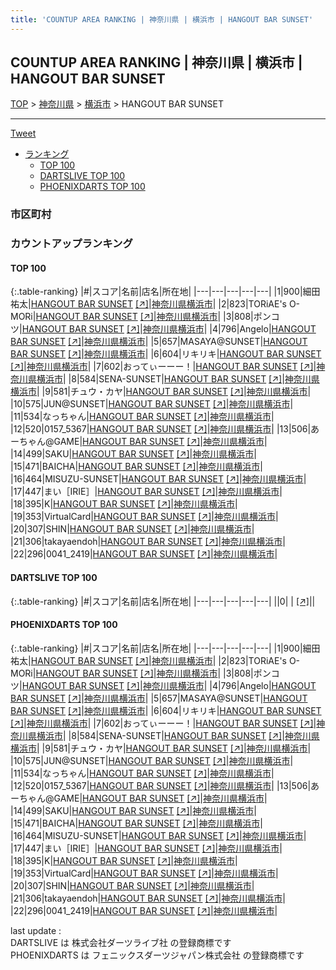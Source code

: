 ```yaml
---
title: 'COUNTUP AREA RANKING | 神奈川県 | 横浜市 | HANGOUT BAR SUNSET'
---
```

## COUNTUP AREA RANKING | 神奈川県 | 横浜市 | HANGOUT BAR SUNSET

[TOP](/darts/rank/) > [神奈川県](/darts/rank/神奈川県/) > [横浜市](/darts/rank/神奈川県/横浜市/) > HANGOUT BAR SUNSET

___

<a href="https://twitter.com/share?ref_src=twsrc%5Etfw" data-text="COUNTUP AREA RANKING | 神奈川県横浜市HANGOUT BAR SUNSET" class="twitter-share-button" data-hashtags="DARTSLIVE,PHOENIXDARTS,darts,ダーツ" data-show-count="false">Tweet</a>

* [ランキング](#カウントアップランキング)
    * [TOP 100](#top-100)
    * [DARTSLIVE TOP 100](#dartslive-top-100)
    * [PHOENIXDARTS TOP 100](#phoenixdarts-top-100)

### 市区町村

<ul>

</ul>

### カウントアップランキング

#### TOP 100



{:.table-ranking}
|#|スコア|名前|店名|所在地|
|---|---|---|---|---|
|1|900|<span class="rank-name-pd"><span class="pro-icon-pd"></span>細田 祐太</span>|<a href="/darts/rank/shops/92865.html">HANGOUT BAR SUNSET</a> <a href="https://vs.phoenixdarts.com/jp/shop/shopDetailInfo/s_92865?s_seq=92865">[↗]</a>|<a href="/darts/rank/神奈川県/横浜市">神奈川県横浜市</a>|
|2|823|<span class="rank-name-pd">TORiAE&#x27;s O-MORi</span>|<a href="/darts/rank/shops/92865.html">HANGOUT BAR SUNSET</a> <a href="https://vs.phoenixdarts.com/jp/shop/shopDetailInfo/s_92865?s_seq=92865">[↗]</a>|<a href="/darts/rank/神奈川県/横浜市">神奈川県横浜市</a>|
|3|808|<span class="rank-name-pd">ポンコツ</span>|<a href="/darts/rank/shops/92865.html">HANGOUT BAR SUNSET</a> <a href="https://vs.phoenixdarts.com/jp/shop/shopDetailInfo/s_92865?s_seq=92865">[↗]</a>|<a href="/darts/rank/神奈川県/横浜市">神奈川県横浜市</a>|
|4|796|<span class="rank-name-pd">Angelo</span>|<a href="/darts/rank/shops/92865.html">HANGOUT BAR SUNSET</a> <a href="https://vs.phoenixdarts.com/jp/shop/shopDetailInfo/s_92865?s_seq=92865">[↗]</a>|<a href="/darts/rank/神奈川県/横浜市">神奈川県横浜市</a>|
|5|657|<span class="rank-name-pd">MASAYA@SUNSET</span>|<a href="/darts/rank/shops/92865.html">HANGOUT BAR SUNSET</a> <a href="https://vs.phoenixdarts.com/jp/shop/shopDetailInfo/s_92865?s_seq=92865">[↗]</a>|<a href="/darts/rank/神奈川県/横浜市">神奈川県横浜市</a>|
|6|604|<span class="rank-name-pd">リキリキ</span>|<a href="/darts/rank/shops/92865.html">HANGOUT BAR SUNSET</a> <a href="https://vs.phoenixdarts.com/jp/shop/shopDetailInfo/s_92865?s_seq=92865">[↗]</a>|<a href="/darts/rank/神奈川県/横浜市">神奈川県横浜市</a>|
|7|602|<span class="rank-name-pd">おってぃーーー！</span>|<a href="/darts/rank/shops/92865.html">HANGOUT BAR SUNSET</a> <a href="https://vs.phoenixdarts.com/jp/shop/shopDetailInfo/s_92865?s_seq=92865">[↗]</a>|<a href="/darts/rank/神奈川県/横浜市">神奈川県横浜市</a>|
|8|584|<span class="rank-name-pd">SENA-SUNSET</span>|<a href="/darts/rank/shops/92865.html">HANGOUT BAR SUNSET</a> <a href="https://vs.phoenixdarts.com/jp/shop/shopDetailInfo/s_92865?s_seq=92865">[↗]</a>|<a href="/darts/rank/神奈川県/横浜市">神奈川県横浜市</a>|
|9|581|<span class="rank-name-pd">チュウ・カヤ</span>|<a href="/darts/rank/shops/92865.html">HANGOUT BAR SUNSET</a> <a href="https://vs.phoenixdarts.com/jp/shop/shopDetailInfo/s_92865?s_seq=92865">[↗]</a>|<a href="/darts/rank/神奈川県/横浜市">神奈川県横浜市</a>|
|10|575|<span class="rank-name-pd">JUN@SUNSET</span>|<a href="/darts/rank/shops/92865.html">HANGOUT BAR SUNSET</a> <a href="https://vs.phoenixdarts.com/jp/shop/shopDetailInfo/s_92865?s_seq=92865">[↗]</a>|<a href="/darts/rank/神奈川県/横浜市">神奈川県横浜市</a>|
|11|534|<span class="rank-name-pd">なっちゃん</span>|<a href="/darts/rank/shops/92865.html">HANGOUT BAR SUNSET</a> <a href="https://vs.phoenixdarts.com/jp/shop/shopDetailInfo/s_92865?s_seq=92865">[↗]</a>|<a href="/darts/rank/神奈川県/横浜市">神奈川県横浜市</a>|
|12|520|<span class="rank-name-pd">0157_5367</span>|<a href="/darts/rank/shops/92865.html">HANGOUT BAR SUNSET</a> <a href="https://vs.phoenixdarts.com/jp/shop/shopDetailInfo/s_92865?s_seq=92865">[↗]</a>|<a href="/darts/rank/神奈川県/横浜市">神奈川県横浜市</a>|
|13|506|<span class="rank-name-pd">あーちゃん@GAME</span>|<a href="/darts/rank/shops/92865.html">HANGOUT BAR SUNSET</a> <a href="https://vs.phoenixdarts.com/jp/shop/shopDetailInfo/s_92865?s_seq=92865">[↗]</a>|<a href="/darts/rank/神奈川県/横浜市">神奈川県横浜市</a>|
|14|499|<span class="rank-name-pd">SAKU</span>|<a href="/darts/rank/shops/92865.html">HANGOUT BAR SUNSET</a> <a href="https://vs.phoenixdarts.com/jp/shop/shopDetailInfo/s_92865?s_seq=92865">[↗]</a>|<a href="/darts/rank/神奈川県/横浜市">神奈川県横浜市</a>|
|15|471|<span class="rank-name-pd">BAICHA</span>|<a href="/darts/rank/shops/92865.html">HANGOUT BAR SUNSET</a> <a href="https://vs.phoenixdarts.com/jp/shop/shopDetailInfo/s_92865?s_seq=92865">[↗]</a>|<a href="/darts/rank/神奈川県/横浜市">神奈川県横浜市</a>|
|16|464|<span class="rank-name-pd">MISUZU-SUNSET</span>|<a href="/darts/rank/shops/92865.html">HANGOUT BAR SUNSET</a> <a href="https://vs.phoenixdarts.com/jp/shop/shopDetailInfo/s_92865?s_seq=92865">[↗]</a>|<a href="/darts/rank/神奈川県/横浜市">神奈川県横浜市</a>|
|17|447|<span class="rank-name-pd">まい［IRIE］</span>|<a href="/darts/rank/shops/92865.html">HANGOUT BAR SUNSET</a> <a href="https://vs.phoenixdarts.com/jp/shop/shopDetailInfo/s_92865?s_seq=92865">[↗]</a>|<a href="/darts/rank/神奈川県/横浜市">神奈川県横浜市</a>|
|18|395|<span class="rank-name-pd">K</span>|<a href="/darts/rank/shops/92865.html">HANGOUT BAR SUNSET</a> <a href="https://vs.phoenixdarts.com/jp/shop/shopDetailInfo/s_92865?s_seq=92865">[↗]</a>|<a href="/darts/rank/神奈川県/横浜市">神奈川県横浜市</a>|
|19|353|<span class="rank-name-pd">VirtualCard</span>|<a href="/darts/rank/shops/92865.html">HANGOUT BAR SUNSET</a> <a href="https://vs.phoenixdarts.com/jp/shop/shopDetailInfo/s_92865?s_seq=92865">[↗]</a>|<a href="/darts/rank/神奈川県/横浜市">神奈川県横浜市</a>|
|20|307|<span class="rank-name-pd">SHIN</span>|<a href="/darts/rank/shops/92865.html">HANGOUT BAR SUNSET</a> <a href="https://vs.phoenixdarts.com/jp/shop/shopDetailInfo/s_92865?s_seq=92865">[↗]</a>|<a href="/darts/rank/神奈川県/横浜市">神奈川県横浜市</a>|
|21|306|<span class="rank-name-pd">takayaendoh</span>|<a href="/darts/rank/shops/92865.html">HANGOUT BAR SUNSET</a> <a href="https://vs.phoenixdarts.com/jp/shop/shopDetailInfo/s_92865?s_seq=92865">[↗]</a>|<a href="/darts/rank/神奈川県/横浜市">神奈川県横浜市</a>|
|22|296|<span class="rank-name-pd">0041_2419</span>|<a href="/darts/rank/shops/92865.html">HANGOUT BAR SUNSET</a> <a href="https://vs.phoenixdarts.com/jp/shop/shopDetailInfo/s_92865?s_seq=92865">[↗]</a>|<a href="/darts/rank/神奈川県/横浜市">神奈川県横浜市</a>|


#### DARTSLIVE TOP 100



{:.table-ranking}
|#|スコア|名前|店名|所在地|
|---|---|---|---|---|
||0|<span class="rank-name-dl"> </span>|<a href="/darts/rank/shops/.html"></a> <a href="">[↗]</a>|<a href="/darts/rank//"></a>|


#### PHOENIXDARTS TOP 100



{:.table-ranking}
|#|スコア|名前|店名|所在地|
|---|---|---|---|---|
|1|900|<span class="rank-name-pd"><span class="pro-icon-pd"></span>細田 祐太</span>|<a href="/darts/rank/shops/92865.html">HANGOUT BAR SUNSET</a> <a href="https://vs.phoenixdarts.com/jp/shop/shopDetailInfo/s_92865?s_seq=92865">[↗]</a>|<a href="/darts/rank/神奈川県/横浜市">神奈川県横浜市</a>|
|2|823|<span class="rank-name-pd">TORiAE&#x27;s O-MORi</span>|<a href="/darts/rank/shops/92865.html">HANGOUT BAR SUNSET</a> <a href="https://vs.phoenixdarts.com/jp/shop/shopDetailInfo/s_92865?s_seq=92865">[↗]</a>|<a href="/darts/rank/神奈川県/横浜市">神奈川県横浜市</a>|
|3|808|<span class="rank-name-pd">ポンコツ</span>|<a href="/darts/rank/shops/92865.html">HANGOUT BAR SUNSET</a> <a href="https://vs.phoenixdarts.com/jp/shop/shopDetailInfo/s_92865?s_seq=92865">[↗]</a>|<a href="/darts/rank/神奈川県/横浜市">神奈川県横浜市</a>|
|4|796|<span class="rank-name-pd">Angelo</span>|<a href="/darts/rank/shops/92865.html">HANGOUT BAR SUNSET</a> <a href="https://vs.phoenixdarts.com/jp/shop/shopDetailInfo/s_92865?s_seq=92865">[↗]</a>|<a href="/darts/rank/神奈川県/横浜市">神奈川県横浜市</a>|
|5|657|<span class="rank-name-pd">MASAYA@SUNSET</span>|<a href="/darts/rank/shops/92865.html">HANGOUT BAR SUNSET</a> <a href="https://vs.phoenixdarts.com/jp/shop/shopDetailInfo/s_92865?s_seq=92865">[↗]</a>|<a href="/darts/rank/神奈川県/横浜市">神奈川県横浜市</a>|
|6|604|<span class="rank-name-pd">リキリキ</span>|<a href="/darts/rank/shops/92865.html">HANGOUT BAR SUNSET</a> <a href="https://vs.phoenixdarts.com/jp/shop/shopDetailInfo/s_92865?s_seq=92865">[↗]</a>|<a href="/darts/rank/神奈川県/横浜市">神奈川県横浜市</a>|
|7|602|<span class="rank-name-pd">おってぃーーー！</span>|<a href="/darts/rank/shops/92865.html">HANGOUT BAR SUNSET</a> <a href="https://vs.phoenixdarts.com/jp/shop/shopDetailInfo/s_92865?s_seq=92865">[↗]</a>|<a href="/darts/rank/神奈川県/横浜市">神奈川県横浜市</a>|
|8|584|<span class="rank-name-pd">SENA-SUNSET</span>|<a href="/darts/rank/shops/92865.html">HANGOUT BAR SUNSET</a> <a href="https://vs.phoenixdarts.com/jp/shop/shopDetailInfo/s_92865?s_seq=92865">[↗]</a>|<a href="/darts/rank/神奈川県/横浜市">神奈川県横浜市</a>|
|9|581|<span class="rank-name-pd">チュウ・カヤ</span>|<a href="/darts/rank/shops/92865.html">HANGOUT BAR SUNSET</a> <a href="https://vs.phoenixdarts.com/jp/shop/shopDetailInfo/s_92865?s_seq=92865">[↗]</a>|<a href="/darts/rank/神奈川県/横浜市">神奈川県横浜市</a>|
|10|575|<span class="rank-name-pd">JUN@SUNSET</span>|<a href="/darts/rank/shops/92865.html">HANGOUT BAR SUNSET</a> <a href="https://vs.phoenixdarts.com/jp/shop/shopDetailInfo/s_92865?s_seq=92865">[↗]</a>|<a href="/darts/rank/神奈川県/横浜市">神奈川県横浜市</a>|
|11|534|<span class="rank-name-pd">なっちゃん</span>|<a href="/darts/rank/shops/92865.html">HANGOUT BAR SUNSET</a> <a href="https://vs.phoenixdarts.com/jp/shop/shopDetailInfo/s_92865?s_seq=92865">[↗]</a>|<a href="/darts/rank/神奈川県/横浜市">神奈川県横浜市</a>|
|12|520|<span class="rank-name-pd">0157_5367</span>|<a href="/darts/rank/shops/92865.html">HANGOUT BAR SUNSET</a> <a href="https://vs.phoenixdarts.com/jp/shop/shopDetailInfo/s_92865?s_seq=92865">[↗]</a>|<a href="/darts/rank/神奈川県/横浜市">神奈川県横浜市</a>|
|13|506|<span class="rank-name-pd">あーちゃん@GAME</span>|<a href="/darts/rank/shops/92865.html">HANGOUT BAR SUNSET</a> <a href="https://vs.phoenixdarts.com/jp/shop/shopDetailInfo/s_92865?s_seq=92865">[↗]</a>|<a href="/darts/rank/神奈川県/横浜市">神奈川県横浜市</a>|
|14|499|<span class="rank-name-pd">SAKU</span>|<a href="/darts/rank/shops/92865.html">HANGOUT BAR SUNSET</a> <a href="https://vs.phoenixdarts.com/jp/shop/shopDetailInfo/s_92865?s_seq=92865">[↗]</a>|<a href="/darts/rank/神奈川県/横浜市">神奈川県横浜市</a>|
|15|471|<span class="rank-name-pd">BAICHA</span>|<a href="/darts/rank/shops/92865.html">HANGOUT BAR SUNSET</a> <a href="https://vs.phoenixdarts.com/jp/shop/shopDetailInfo/s_92865?s_seq=92865">[↗]</a>|<a href="/darts/rank/神奈川県/横浜市">神奈川県横浜市</a>|
|16|464|<span class="rank-name-pd">MISUZU-SUNSET</span>|<a href="/darts/rank/shops/92865.html">HANGOUT BAR SUNSET</a> <a href="https://vs.phoenixdarts.com/jp/shop/shopDetailInfo/s_92865?s_seq=92865">[↗]</a>|<a href="/darts/rank/神奈川県/横浜市">神奈川県横浜市</a>|
|17|447|<span class="rank-name-pd">まい［IRIE］</span>|<a href="/darts/rank/shops/92865.html">HANGOUT BAR SUNSET</a> <a href="https://vs.phoenixdarts.com/jp/shop/shopDetailInfo/s_92865?s_seq=92865">[↗]</a>|<a href="/darts/rank/神奈川県/横浜市">神奈川県横浜市</a>|
|18|395|<span class="rank-name-pd">K</span>|<a href="/darts/rank/shops/92865.html">HANGOUT BAR SUNSET</a> <a href="https://vs.phoenixdarts.com/jp/shop/shopDetailInfo/s_92865?s_seq=92865">[↗]</a>|<a href="/darts/rank/神奈川県/横浜市">神奈川県横浜市</a>|
|19|353|<span class="rank-name-pd">VirtualCard</span>|<a href="/darts/rank/shops/92865.html">HANGOUT BAR SUNSET</a> <a href="https://vs.phoenixdarts.com/jp/shop/shopDetailInfo/s_92865?s_seq=92865">[↗]</a>|<a href="/darts/rank/神奈川県/横浜市">神奈川県横浜市</a>|
|20|307|<span class="rank-name-pd">SHIN</span>|<a href="/darts/rank/shops/92865.html">HANGOUT BAR SUNSET</a> <a href="https://vs.phoenixdarts.com/jp/shop/shopDetailInfo/s_92865?s_seq=92865">[↗]</a>|<a href="/darts/rank/神奈川県/横浜市">神奈川県横浜市</a>|
|21|306|<span class="rank-name-pd">takayaendoh</span>|<a href="/darts/rank/shops/92865.html">HANGOUT BAR SUNSET</a> <a href="https://vs.phoenixdarts.com/jp/shop/shopDetailInfo/s_92865?s_seq=92865">[↗]</a>|<a href="/darts/rank/神奈川県/横浜市">神奈川県横浜市</a>|
|22|296|<span class="rank-name-pd">0041_2419</span>|<a href="/darts/rank/shops/92865.html">HANGOUT BAR SUNSET</a> <a href="https://vs.phoenixdarts.com/jp/shop/shopDetailInfo/s_92865?s_seq=92865">[↗]</a>|<a href="/darts/rank/神奈川県/横浜市">神奈川県横浜市</a>|


<div class="footer border-top border-gray-light mt-5 pt-3 text-right text-gray">
    last update : <span style="font-weight: italic" id="foot_last_modified"></span><br />
    DARTSLIVE は 株式会社ダーツライブ社 の登録商標です<br />
    PHOENIXDARTS は フェニックスダーツジャパン株式会社 の登録商標です<br />
</div>

<script src="https://cdnjs.cloudflare.com/ajax/libs/jquery.tablesorter/2.31.3/js/jquery.tablesorter.min.js" integrity="sha512-qzgd5cYSZcosqpzpn7zF2ZId8f/8CHmFKZ8j7mU4OUXTNRd5g+ZHBPsgKEwoqxCtdQvExE5LprwwPAgoicguNg==" crossorigin="anonymous" referrerpolicy="no-referrer"></script>
<link rel="stylesheet" href="https://cdnjs.cloudflare.com/ajax/libs/jquery.tablesorter/2.31.3/css/theme.default.min.css" integrity="sha512-wghhOJkjQX0Lh3NSWvNKeZ0ZpNn+SPVXX1Qyc9OCaogADktxrBiBdKGDoqVUOyhStvMBmJQ8ZdMHiR3wuEq8+w==" crossorigin="anonymous" referrerpolicy="no-referrer" />
<script>
$(function() {
    $(".table-ranking").tablesorter({sortList:[[0, 0]]});
    $("#foot_last_modified").text(formatDate(new Date(document.lastModified), 'yyyy-MM-dd HH:mm:ss'));
});
</script>

<script async src="https://platform.twitter.com/widgets.js" charset="utf-8"></script>